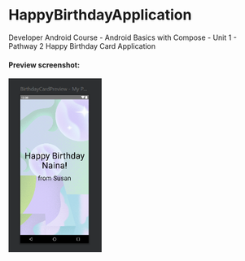 # HappyBirthdayApplication
Developer Android Course - Android Basics with Compose - Unit 1 - Pathway 2
Happy Birthday Card Application
<h4>Preview screenshot:</h4>
<img width="183" alt="image" src="HappyBirthdayApplicationPreviewSS.png">
